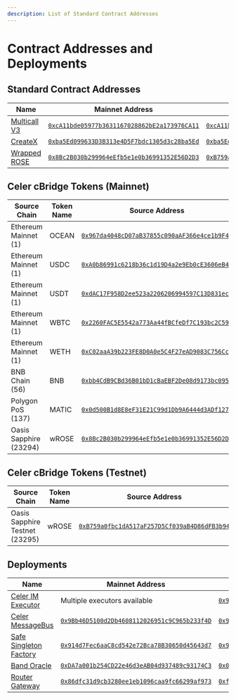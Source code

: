 ```yaml
---
description: List of Standard Contract Addresses
---
```


# Contract Addresses and Deployments

## Standard Contract Addresses

| Name                       | Mainnet Address                                            | Testnet Address                                            | Source                             |
|----------------------------|------------------------------------------------------------|------------------------------------------------------------|------------------------------------|
| [Multicall V3][multicall]  | [`0xcA11bde05977b3631167028862bE2a173976CA11`][mc-mainnet] | [`0xcA11bde05977b3631167028862bE2a173976CA11`][mc-testnet] | [Multicall3.sol][multicall-source] |
| [CreateX][createx]         | [`0xba5Ed099633D3B313e4D5F7bdc1305d3c28ba5Ed`][cx-mainnet] | [`0xba5Ed099633D3B313e4D5F7bdc1305d3c28ba5Ed`][cx-testnet] | [Createx.sol][createx-source]      |
| [Wrapped ROSE][wrose-dapp] | [`0x8Bc2B030b299964eEfb5e1e0b36991352E56D2D3`][wr-mainnet] | [`0xB759a0fbc1dA517aF257D5Cf039aB4D86dFB3b94`][wr-testnet] | [WrappedROSE.sol][wrose-source]    |

[multicall-source]: https://github.com/mds1/multicall/blob/main/src/Multicall3.sol
[multicall]: https://multicall3.com/
[mc-mainnet]: https://explorer.oasis.io/mainnet/sapphire/address/0xcA11bde05977b3631167028862bE2a173976CA11
[mc-testnet]: https://explorer.oasis.io/testnet/sapphire/address/0xcA11bde05977b3631167028862bE2a173976CA11

[createx]: https://github.com/pcaversaccio/createx/
[createx-source]: https://github.com/pcaversaccio/createx/blob/main/src/CreateX.sol
[cx-mainnet]: https://explorer.oasis.io/mainnet/sapphire/address/0xba5Ed099633D3B313e4D5F7bdc1305d3c28ba5Ed
[cx-testnet]: https://explorer.oasis.io/testnet/sapphire/address/0xba5Ed099633D3B313e4D5F7bdc1305d3c28ba5Ed

[wrose-dapp]: https://wrose.oasis.io/
[wrose-source]: https://github.com/oasisprotocol/sapphire-paratime/blob/main/contracts/contracts/WrappedROSE.sol
[wr-mainnet]: https://explorer.oasis.io/mainnet/sapphire/address/0x8Bc2B030b299964eEfb5e1e0b36991352E56D2D3
[wr-testnet]: https://explorer.oasis.io/testnet/sapphire/address/0xB759a0fbc1dA517aF257D5Cf039aB4D86dFB3b94

## Celer cBridge Tokens (Mainnet)
<!-- NOTE: this is generated using `_fetch-cbridge-tokens.py` -->
<!-- WARNING: please don't manually update the table! -->
| Source Chain | Token Name | Source Address | Dest. Chain | Dest Address |
| ------------ | ---------- | -------------- | ----------- | ------------ |
| Ethereum Mainnet (1) | OCEAN | [`0x967da4048cD07aB37855c090aAF366e4ce1b9F48`](https://etherscan.io/address/0x967da4048cD07aB37855c090aAF366e4ce1b9F48) | Oasis Sapphire (23294) | [`0x39d22B78A7651A76Ffbde2aaAB5FD92666Aca520`](https://explorer.oasis.io/mainnet/sapphire/address/0x39d22B78A7651A76Ffbde2aaAB5FD92666Aca520) |
| Ethereum Mainnet (1) | USDC | [`0xA0b86991c6218b36c1d19D4a2e9Eb0cE3606eB48`](https://etherscan.io/address/0xA0b86991c6218b36c1d19D4a2e9Eb0cE3606eB48) | Oasis Sapphire (23294) | [`0x2c2E3812742Ab2DA53a728A09F5DE670Aba584b6`](https://explorer.oasis.io/mainnet/sapphire/address/0x2c2E3812742Ab2DA53a728A09F5DE670Aba584b6) |
| Ethereum Mainnet (1) | USDT | [`0xdAC17F958D2ee523a2206206994597C13D831ec7`](https://etherscan.io/address/0xdAC17F958D2ee523a2206206994597C13D831ec7) | Oasis Sapphire (23294) | [`0xE48151964556381B33f93E05E36381Fd53Ec053E`](https://explorer.oasis.io/mainnet/sapphire/address/0xE48151964556381B33f93E05E36381Fd53Ec053E) |
| Ethereum Mainnet (1) | WBTC | [`0x2260FAC5E5542a773Aa44fBCfeDf7C193bc2C599`](https://etherscan.io/address/0x2260FAC5E5542a773Aa44fBCfeDf7C193bc2C599) | Oasis Sapphire (23294) | [`0xE9533976C590200E32d95C53f06AE12d292cFc47`](https://explorer.oasis.io/mainnet/sapphire/address/0xE9533976C590200E32d95C53f06AE12d292cFc47) |
| Ethereum Mainnet (1) | WETH | [`0xC02aaA39b223FE8D0A0e5C4F27eAD9083C756Cc2`](https://etherscan.io/address/0xC02aaA39b223FE8D0A0e5C4F27eAD9083C756Cc2) | Oasis Sapphire (23294) | [`0xfc6b18d694F2D137dB762B152736Ba098F9808d9`](https://explorer.oasis.io/mainnet/sapphire/address/0xfc6b18d694F2D137dB762B152736Ba098F9808d9) |
| BNB Chain (56) | BNB | [`0xbb4CdB9CBd36B01bD1cBaEBF2De08d9173bc095c`](https://bscscan.com/address/0xbb4CdB9CBd36B01bD1cBaEBF2De08d9173bc095c) | Oasis Sapphire (23294) | [`0xe95E3a9f1a45B5EDa71781448F6047d7B7e31cbF`](https://explorer.oasis.io/mainnet/sapphire/address/0xe95E3a9f1a45B5EDa71781448F6047d7B7e31cbF) |
| Polygon PoS (137) | MATIC | [`0x0d500B1d8E8eF31E21C99d1Db9A6444d3ADf1270`](https://polygonscan.com/address/0x0d500B1d8E8eF31E21C99d1Db9A6444d3ADf1270) | Oasis Sapphire (23294) | [`0xa349005a68FA33e8DACAAa850c45175bbcD49B19`](https://explorer.oasis.io/mainnet/sapphire/address/0xa349005a68FA33e8DACAAa850c45175bbcD49B19) |
| Oasis Sapphire (23294) | wROSE | [`0x8Bc2B030b299964eEfb5e1e0b36991352E56D2D3`](https://explorer.oasis.io/mainnet/sapphire/address/0x8Bc2B030b299964eEfb5e1e0b36991352E56D2D3) | BNB Chain (56) | [`0xF00600eBC7633462BC4F9C61eA2cE99F5AAEBd4a`](https://bscscan.com/address/0xF00600eBC7633462BC4F9C61eA2cE99F5AAEBd4a) |

## Celer cBridge Tokens (Testnet)
<!-- NOTE: this is generated using `_fetch-cbridge-tokens.py` -->
<!-- WARNING: please don't manually update the table! -->
| Source Chain | Token Name | Source Address | Dest. Chain | Dest Address |
| ------------ | ---------- | -------------- | ----------- | ------------ |
| Oasis Sapphire Testnet (23295) | wROSE | [`0xB759a0fbc1dA517aF257D5Cf039aB4D86dFB3b94`](https://testnet.explorer.sapphire.oasis.dev/address/0xB759a0fbc1dA517aF257D5Cf039aB4D86dFB3b94) | BSC Testnet (97) | [`0x26a6f43BaEDD1767c283e2555A9E1236E5aE3A55`](https://testnet.bscscan.com/address/0x26a6f43BaEDD1767c283e2555A9E1236E5aE3A55) |

## Deployments

| Name | Mainnet Address | Testnet Address | Source |
| ---- | --------------- | --------------- | ------ |
| [Celer IM Executor][message-executor] | Multiple executors available | [`0x9C850D230FFFaCEf1E2D1741a00080856630e455`][message-executor-testnet] | [Message Executor][message-executor-source] |
| [Celer MessageBus][message-bus] | [`0x9Bb46D5100d2Db4608112026951c9C965b233f4D`][message-bus-mainnet] | [`0x9Bb46D5100d2Db4608112026951c9C965b233f4D`][message-bus-testnet] | [Message bus][message-bus-source] |
| [Safe Singleton Factory][singleton-factory] | [`0x914d7Fec6aaC8cd542e72Bca78B30650d45643d7`][singleton-factory-mainnet] | [`0x914d7Fec6aaC8cd542e72Bca78B30650d45643d7`][singleton-factory-testnet] | [Singleton Factory][singleton-factory] |
| [Band Oracle][band-oracle] | [`0xDA7a001b254CD22e46d3eAB04d937489c93174C3`][band-oracle-mainnet] | [`0x0c2362c9A0586Dd7295549C65a4A5e3aFE10a88A`][band-oracle-testnet] | [Oracle][band-oracle-source] |
| [Router Gateway][router-gateway] | [`0x86dfc31d9cb3280ee1eb1096caa9fc66299af973`][router-gateway-mainnet] | [`0xfbE6D1e711CC2BC241dfa682CBbFF6D68bf62e67`][router-gateway-testnet] | [Gateway][router-gateway-source] |

[message-executor]: https://im-docs.celer.network/developer/development-guide/message-executor
[message-executor-source]: https://github.com/celer-network/im-executor
[message-executor-testnet]: https://explorer.oasis.io/testnet/sapphire/address/0x9C850D230FFFaCEf1E2D1741a00080856630e455
[message-bus]: https://im-docs.celer.network/developer/development-guide/message-executor
[message-bus-source]: https://github.com/celer-network/sgn-v2-contracts/blob/6af81b55a13a7aacab9a4d92a38d374d46c0fdbf/contracts/message/messagebus/MessageBus.sol
[message-bus-mainnet]: https://explorer.oasis.io/mainnet/sapphire/address/0x9Bb46D5100d2Db4608112026951c9C965b233f4D
[message-bus-testnet]: https://explorer.oasis.io/testnet/sapphire/address/0x9Bb46D5100d2Db4608112026951c9C965b233f4D
[singleton-factory]: https://github.com/safe-global/safe-singleton-factory/
[singleton-factory-mainnet]: https://explorer.oasis.io/mainnet/sapphire/address/0x914d7Fec6aaC8cd542e72Bca78B30650d45643d7
[singleton-factory-testnet]: https://explorer.oasis.io/testnet/sapphire/address/0x914d7Fec6aaC8cd542e72Bca78B30650d45643d7
[band-oracle]: https://docs.bandchain.org/
[band-oracle-source]: https://github.com/bandprotocol/band-std-reference-contracts-solidity
[band-oracle-mainnet]: https://explorer.oasis.io/mainnet/sapphire/address/0xDA7a001b254CD22e46d3eAB04d937489c93174C3
[band-oracle-testnet]: https://explorer.oasis.io/testnet/sapphire/address/0x0c2362c9A0586Dd7295549C65a4A5e3aFE10a88A
[router-gateway]: https://docs.routerprotocol.com/develop/message-transfer-via-crosstalk/key-concepts/high-level-architecture
[router-gateway-source]: https://github.com/router-protocol/router-contracts/tree/main/gateway/evm
[router-gateway-mainnet]: https://explorer.oasis.io/mainnet/sapphire/address/0x86DFc31d9cB3280eE1eB1096caa9fC66299Af973
[router-gateway-testnet]: https://explorer.oasis.io/testnet/sapphire/address/0xfbE6D1e711CC2BC241dfa682CBbFF6D68bf62e67
